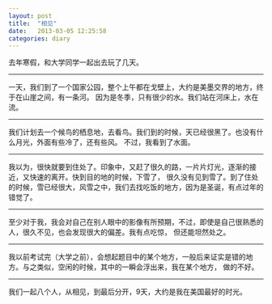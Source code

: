 ```yaml
---
layout: post
title:  "相见"
date:   2013-03-05 12:25:58
categories: diary 
---
```



去年寒假，和大学同学一起出去玩了几天。
<hr/>
一天，我们到了一个国家公园，整个上午都在戈壁上，大约是美墨交界的地方，终于在山崖之间，有一条河。
因为是冬季，只有很少的水。我们站在河床上，水在流。

<hr/>

我们计划去一个候鸟的栖息地，去看鸟。我们到的时候，天已经很黑了。也没有什么月光，外面有些冷了，还有些风。
不过，我看到了水面。

<hr/>
我以为，很快就要到住处了。印象中，又赶了很久的路，一片片灯光，逐渐的接近，又快速的离开。快到目的地的时候，下雪了，
很久没有见到雪了。到了住处的时候，雪已经很大，风雪之中，我们去找吃饭的地方，因为是圣诞，有点过年的错觉了。

<hr/>

至少对于我，我会对自己在别人眼中的影像有所预期，不过，即使是自己很熟悉的人，很久不见，也会发现很大的偏差。我有点吃惊，
但还能坦然处之。

<hr/>

我以前考试完（大学之前），会想起题目中的某个地方，一般后来证实是错的地方。与之类似，空闲的时候，其中的一瞬会浮出来，我在某个地方，
做的不好。

<hr/>

我们一起八个人，从相见，到最后分开，9天，大约是我在美国最好的时光。


